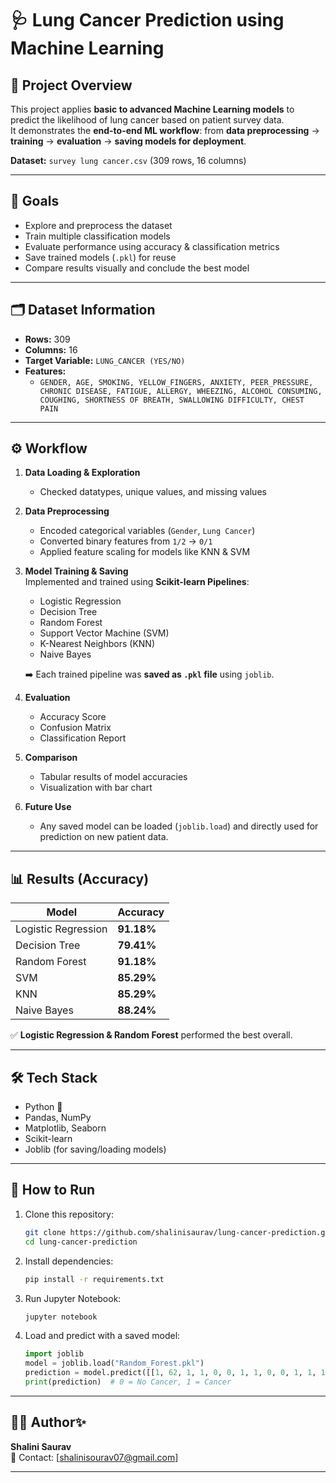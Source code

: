 # 🩺 Lung Cancer Prediction using Machine Learning

## 📖 Project Overview
This project applies **basic to advanced Machine Learning models** to predict the likelihood of lung cancer based on patient survey data.  
It demonstrates the **end-to-end ML workflow**: from **data preprocessing** → **training** → **evaluation** → **saving models for deployment**.  

**Dataset:** `survey lung cancer.csv` (309 rows, 16 columns)

---

## 🎯 Goals
- Explore and preprocess the dataset  
- Train multiple classification models  
- Evaluate performance using accuracy & classification metrics  
- Save trained models (`.pkl`) for reuse  
- Compare results visually and conclude the best model  

---

## 🗂️ Dataset Information
- **Rows:** 309  
- **Columns:** 16  
- **Target Variable:** `LUNG_CANCER (YES/NO)`  
- **Features:**  
  - `GENDER, AGE, SMOKING, YELLOW_FINGERS, ANXIETY, PEER_PRESSURE, CHRONIC DISEASE, FATIGUE, ALLERGY, WHEEZING, ALCOHOL CONSUMING, COUGHING, SHORTNESS OF BREATH, SWALLOWING DIFFICULTY, CHEST PAIN`

---

## ⚙️ Workflow
1. **Data Loading & Exploration**  
   - Checked datatypes, unique values, and missing values  

2. **Data Preprocessing**  
   - Encoded categorical variables (`Gender`, `Lung Cancer`)  
   - Converted binary features from `1/2` → `0/1`  
   - Applied feature scaling for models like KNN & SVM  

3. **Model Training & Saving**  
   Implemented and trained using **Scikit-learn Pipelines**:  
   - Logistic Regression  
   - Decision Tree  
   - Random Forest  
   - Support Vector Machine (SVM)  
   - K-Nearest Neighbors (KNN)  
   - Naive Bayes  

   ➡️ Each trained pipeline was **saved as `.pkl` file** using `joblib`.  

4. **Evaluation**  
   - Accuracy Score  
   - Confusion Matrix  
   - Classification Report  

5. **Comparison**  
   - Tabular results of model accuracies  
   - Visualization with bar chart  

6. **Future Use**  
   - Any saved model can be loaded (`joblib.load`) and directly used for prediction on new patient data.  

---

## 📊 Results (Accuracy)
| Model               | Accuracy |
|----------------------|----------|
| Logistic Regression | **91.18%** |
| Decision Tree       | **79.41%** |
| Random Forest       | **91.18%** |
| SVM                 | **85.29%** |
| KNN                 | **85.29%** |
| Naive Bayes         | **88.24%** |

✅ **Logistic Regression & Random Forest** performed the best overall.  

---

## 🛠️ Tech Stack
- Python 🐍  
- Pandas, NumPy  
- Matplotlib, Seaborn  
- Scikit-learn  
- Joblib (for saving/loading models)  

---

## 🚀 How to Run
1. Clone this repository:
   ```bash
   git clone https://github.com/shalinisaurav/lung-cancer-prediction.git
   cd lung-cancer-prediction
   ```

2. Install dependencies:
   ```bash
   pip install -r requirements.txt
   ```

3. Run Jupyter Notebook:
   ```bash
   jupyter notebook
   ```

4. Load and predict with a saved model:
   ```python
   import joblib
   model = joblib.load("Random_Forest.pkl")
   prediction = model.predict([[1, 62, 1, 1, 0, 0, 1, 1, 0, 0, 1, 1, 1, 0, 0]])
   print(prediction)  # 0 = No Cancer, 1 = Cancer
   ```

---

## 👩‍💻 Author✨
**Shalini Saurav**  
📧 Contact: [shalinisourav07@gmail.com]  

---

